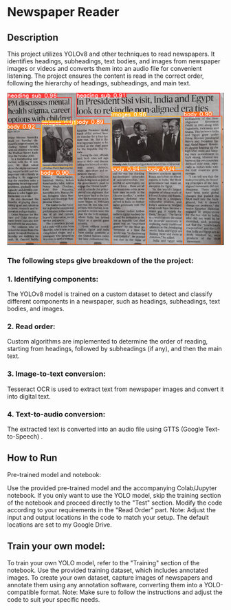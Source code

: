 

# Newspaper Reader
## Description
This project utilizes YOLOv8 and other techniques to read newspapers. It identifies headings, subheadings, text bodies, and images from newspaper images or videos and converts them into an audio file for convenient listening. The project ensures the content is read in the correct order, following the hierarchy of headings, subheadings, and main text.

<picture><img src = "demo/Screenshot 2023-05-24 133156.png?raw=true" width = 550px></picture> 

### The following steps give breakdown of the the project:

### 1. Identifying components:
The YOLOv8 model is trained on a custom dataset to detect and classify different components in a newspaper, such as headings, subheadings, text bodies, and images.

### 2. Read order:
Custom algorithms are implemented to determine the order of reading, starting from headings, followed by subheadings (if any), and then the main text.

### 3. Image-to-text conversion:
Tesseract OCR is used to extract text from newspaper images and convert it into digital text.

### 4. Text-to-audio conversion:
The extracted text is converted into an audio file using GTTS (Google Text-to-Speech) .

## How to Run
Pre-trained model and notebook:

Use the provided pre-trained model and the accompanying Colab/Jupyter notebook.
If you only want to use the YOLO model, skip the training section of the notebook and proceed directly to the "Test" section. Modify the code according to your requirements in the "Read Order" part.
Note: Adjust the input and output locations in the code to match your setup. The default locations are set to my Google Drive.

## Train your own model:

To train your own YOLO model, refer to the "Training" section of the notebook.
Use the provided training dataset, which includes annotated images.
To create your own dataset, capture images of newspapers and annotate them using any annotation software, converting them into a YOLO-compatible format.
Note: Make sure to follow the instructions and adjust the code to suit your specific needs.
